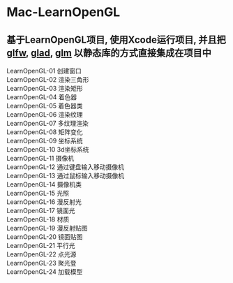 # Mac-LearnOpenGL

基于LearnOpenGL项目, 使用Xcode运行项目, 并且把[glfw](https://www.glfw.org/download.html), [glad](https://glad.dav1d.de), [glm](https://github.com/g-truc/glm) 以静态库的方式直接集成在项目中 
---
LearnOpenGL-01 创建窗口  
LearnOpenGL-02 渲染三角形  
LearnOpenGL-03 渲染矩形  
LearnOpenGL-04 着色器  
LearnOpenGL-05 着色器类  
LearnOpenGL-06 渲染纹理  
LearnOpenGL-07 多纹理渲染  
LearnOpenGL-08 矩阵变化  
LearnOpenGL-09 坐标系统  
LearnOpenGL-10 3d坐标系统  
LearnOpenGL-11 摄像机  
LearnOpenGL-12 通过键盘输入移动摄像机  
LearnOpenGL-13 通过鼠标输入移动摄像机  
LearnOpenGL-14 摄像机类  
LearnOpenGL-15 光照  
LearnOpenGL-16 漫反射光    
LearnOpenGL-17 镜面光  
LearnOpenGL-18 材质  
LearnOpenGL-19 漫反射贴图  
LearnOpenGL-20 镜面贴图  
LearnOpenGL-21 平行光    
LearnOpenGL-22 点光源   
LearnOpenGL-23 聚光登    
LearnOpenGL-24 加载模型      



